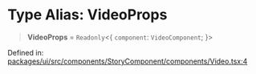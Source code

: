 # Type Alias: VideoProps

> **VideoProps** = `Readonly`\<\{ `component`: `VideoComponent`; \}\>

Defined in: [packages/ui/src/components/StoryComponent/components/Video.tsx:4](https://github.com/laruss/react-text-game/blob/69d70d1469d5c42a37ce3eebe7e9ba2b0e018eba/packages/ui/src/components/StoryComponent/components/Video.tsx#L4)
